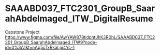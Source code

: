 # SAAABD037_FTC2301_GroupB_SaarahAbdelmaged_ITW_DigitalResume
Capstone Project 
https://www.figma.com/file/AwYAW878tidphtJhK3R0hL/SAAABD037_FTC2301_GroupB_SaarahAbdelmaged_ITW9?node-id=0%3A1&t=nAq5cTxRkaLpi4Yc-1
